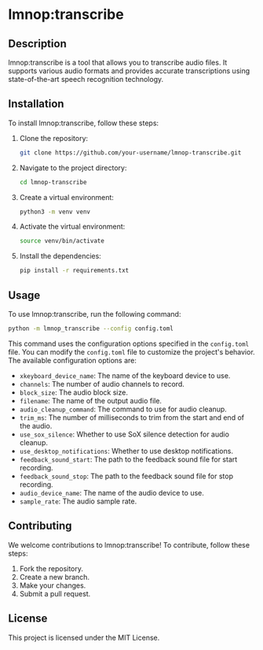 # lmnop:transcribe

## Description

lmnop:transcribe is a tool that allows you to transcribe audio files. It supports various audio formats and provides accurate transcriptions using state-of-the-art speech recognition technology.

## Installation

To install lmnop:transcribe, follow these steps:

1.  Clone the repository:

    ```bash
    git clone https://github.com/your-username/lmnop-transcribe.git
    ```
2.  Navigate to the project directory:

    ```bash
    cd lmnop-transcribe
    ```
3.  Create a virtual environment:

    ```bash
    python3 -m venv venv
    ```
4.  Activate the virtual environment:

    ```bash
    source venv/bin/activate
    ```
5.  Install the dependencies:

    ```bash
    pip install -r requirements.txt
    ```

## Usage

To use lmnop:transcribe, run the following command:

```bash
python -m lmnop_transcribe --config config.toml
```

This command uses the configuration options specified in the `config.toml` file. You can modify the `config.toml` file to customize the project's behavior. The available configuration options are:

*   `xkeyboard_device_name`: The name of the keyboard device to use.
*   `channels`: The number of audio channels to record.
*   `block_size`: The audio block size.
*   `filename`: The name of the output audio file.
*   `audio_cleanup_command`: The command to use for audio cleanup.
*   `trim_ms`: The number of milliseconds to trim from the start and end of the audio.
*   `use_sox_silence`: Whether to use SoX silence detection for audio cleanup.
*   `use_desktop_notifications`: Whether to use desktop notifications.
*   `feedback_sound_start`: The path to the feedback sound file for start recording.
*   `feedback_sound_stop`: The path to the feedback sound file for stop recording.
*   `audio_device_name`: The name of the audio device to use.
*   `sample_rate`: The audio sample rate.

## Contributing

We welcome contributions to lmnop:transcribe! To contribute, follow these steps:

1.  Fork the repository.
2.  Create a new branch.
3.  Make your changes.
4.  Submit a pull request.

## License

This project is licensed under the MIT License.
